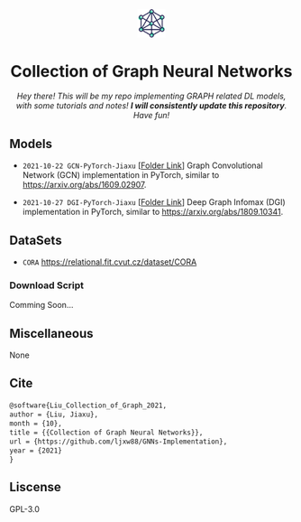 <div align="center">
<a href="" target="_blank">
   <img src="src/image/logo.png" alt="repo logo" style="width:10%">
</a>

# Collection of Graph Neural Networks

_Hey there! This will be my repo implementing GRAPH related DL models, with some tutorials and notes! **I will consistently update this repository**. Have fun!_

</div>

## Models

- `2021-10-22 GCN-PyTorch-Jiaxu` [[Folder Link](./GCN-PyTorch-Jiaxu)] Graph Convolutional Network (GCN) implementation in PyTorch, similar to https://arxiv.org/abs/1609.02907.

- `2021-10-27 DGI-PyTorch-Jiaxu` [[Folder Link](./DGI-PyTorch-Jiaxu)] Deep Graph Infomax (DGI) implementation in PyTorch, similar to https://arxiv.org/abs/1809.10341.

## DataSets

- `CORA` https://relational.fit.cvut.cz/dataset/CORA

### Download Script

Comming Soon...

## Miscellaneous

None

## Cite
```
@software{Liu_Collection_of_Graph_2021,
author = {Liu, Jiaxu},
month = {10},
title = {{Collection of Graph Neural Networks}},
url = {https://github.com/ljxw88/GNNs-Implementation},
year = {2021}
}
```

## Liscense
GPL-3.0